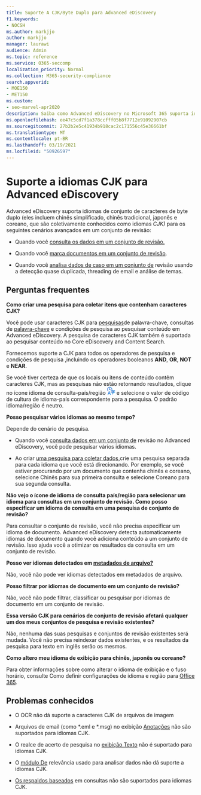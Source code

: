 ```yaml
---
title: Suporte A CJK/Byte Duplo para Advanced eDiscovery
f1.keywords:
- NOCSH
ms.author: markjjo
author: markjjo
manager: laurawi
audience: Admin
ms.topic: reference
ms.service: O365-seccomp
localization_priority: Normal
ms.collection: M365-security-compliance
search.appverid:
- MOE150
- MET150
ms.custom:
- seo-marvel-apr2020
description: Saiba como Advanced eDiscovery no Microsoft 365 suporta idiomas chineses, japoneses e coreanos (CJK), que usam um conjunto de caracteres de byte duplo.
ms.openlocfilehash: ee47c5cd7f1a378ccfff05b8f7712e91092907cb
ms.sourcegitcommit: 27b2b2e5c41934b918cac2c171556c45e36661bf
ms.translationtype: MT
ms.contentlocale: pt-BR
ms.lasthandoff: 03/19/2021
ms.locfileid: "50926597"
---
```

# <a name="cjk-language-support-for-advanced-ediscovery"></a>Suporte a idiomas CJK para Advanced eDiscovery

Advanced eDiscovery suporta idiomas de conjunto de caracteres de byte duplo (eles incluem chinês simplificado, chinês tradicional, japonês e coreano, que são coletivamente conhecidos como idiomas *CJK)* para os seguintes cenários avançados em um conjunto de revisão:

- Quando você [consulta os dados em um conjunto de revisão.](review-set-search.md)

- Quando você [marca documentos em um conjunto de revisão](tagging-documents.md).

- Quando você [analisa dados de caso em um conjunto de](analyzing-data-in-review-set.md) revisão usando a detecção quase duplicada, threading de email e análise de temas.

## <a name="frequently-asked-questions"></a>Perguntas frequentes

**Como criar uma pesquisa para coletar itens que contenham caracteres CJK?**

Você pode usar caracteres CJK para [pesquisas](building-search-queries.md#keyword-searches)de palavra-chave, consultas de [palavra-chave](keyword-queries-and-search-conditions.md) e condições de pesquisa ao pesquisar conteúdo em Advanced eDiscovery. A pesquisa de caracteres CJK também é suportada ao pesquisar conteúdo no Core eDiscovery and Content Search.

Fornecemos suporte a CJK para todos os operadores de pesquisa e condições de pesquisa [,](keyword-queries-and-search-conditions.md#search-conditions)incluindo os operadores booleanos **AND**, **OR**, **NOT** e **NEAR**. [](keyword-queries-and-search-conditions.md#search-operators)

Se você tiver certeza de que os locais ou itens de conteúdo contêm caracteres CJK, mas as pesquisas não estão retornando resultados, clique no ícone idioma de consulta-país/região ![Ícone de país/região de idioma de consulta na pesquisa de conteúdo](../media/8d4b60c8-e1f1-40f9-88ae-ee2a7eca0886.png) e selecione o valor de código de cultura de idioma-país correspondente para a pesquisa. O padrão idioma/região é neutro.

**Posso pesquisar vários idiomas ao mesmo tempo?**

Depende do cenário de pesquisa.

- Quando você [consulta dados em um conjunto de](review-set-search.md) revisão no Advanced eDiscovery, você pode pesquisar vários idiomas.

- Ao criar [uma pesquisa para coletar dados,](create-search-to-collect-data.md)crie uma pesquisa separada para cada idioma que você está direcionando. Por exemplo, se você estiver procurando por um documento que contenha chinês e coreano, selecione Chinês para sua primeira consulta e selecione Coreano para sua segunda consulta.

**Não vejo o ícone de idioma de consulta país/região para selecionar um idioma para consultas em um conjunto de revisão. Como posso especificar um idioma de consulta em uma pesquisa de conjunto de revisão?**

Para consultar o conjunto de revisão, você não precisa especificar um idioma de documento. Advanced eDiscovery detecta automaticamente idiomas de documento quando você adiciona conteúdo a um conjunto de revisão. Isso ajuda você a otimizar os resultados da consulta em um conjunto de revisão.

**Posso ver idiomas detectados em [metadados de arquivo?](view-documents-in-review-set.md#file-metadata)**

Não, você não pode ver idiomas detectados em metadados de arquivo.

**Posso filtrar por idiomas de documento em um conjunto de revisão?**

Não, você não pode filtrar, classificar ou pesquisar por idiomas de documento em um conjunto de revisão.

**Essa versão CJK para cenários de conjunto de revisão afetará qualquer um dos meus conjuntos de pesquisa e revisão existentes?**

Não, nenhuma das suas pesquisas e conjuntos de revisão existentes será mudada. Você não precisa reindexar dados existentes, e os resultados da pesquisa para texto em inglês serão os mesmos.

**Como altero meu idioma de exibição para chinês, japonês ou coreano?**

Para obter informações sobre como alterar o idioma de exibição e o fuso horário, consulte Como definir configurações de idioma e região para [Office 365](/office365/troubleshoot/access-management/set-language-and-region).

## <a name="known-issues"></a>Problemas conhecidos

- O OCR não dá suporte a caracteres CJK de arquivos de imagem

- Arquivos de email (como *.eml e *.msg) no exibição [Anotações](view-documents-in-review-set.md#annotate-view) não são suportados para idiomas CJK.

- O realce de acerto de pesquisa no [exibição Texto](view-documents-in-review-set.md#text-view) não é suportado para idiomas CJK.

- O [módulo De](using-relevance.md) relevância usado para analisar dados não dá suporte a idiomas CJK.

- [Os respaldos baseados](managing-holds.md#manage-non-custodial-holds) em consultas não são suportados para idiomas CJK.